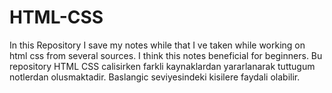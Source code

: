 # HTML-CSS
In this Repository I save my notes while that I ve taken while working on html css from several sources. I think this notes beneficial for beginners.
Bu repository HTML CSS calisirken farkli kaynaklardan yararlanarak tuttugum notlerdan olusmaktadir. Baslangic seviyesindeki kisilere faydali olabilir.

